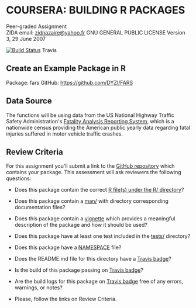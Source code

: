 # COURSERA: BUILDING R PACKAGES
Peer-graded Assignment   
ZIDA
email: zidnazaire@yahoo.fr 
GNU GENERAL PUBLIC LICENSE Version 3, 29 June 2007   

[![Build Status](https://travis-ci.com/DYZI/FARS.svg?branch=master)](https://travis-ci.com/DYZI/FARS)
Travis

## Create an Example Package in R 

Package: fars
GitHub:  https://github.com/DYZI/FARS

## Data Source

The functions will be using data from the US National Highway Traffic Safety 
Administration's [Fatality Analysis Reporting 
System](https://www.nhtsa.gov/research-data/fatality-analysis-reporting-system-fars),
which is a nationwide census providing the American public yearly data regarding
fatal injuries suffered in motor vehicle traffic crashes.

## Review Criteria

For this assignment you'll submit a link to the [GitHub repository](https://github.com/DYZI/FARS) which contains
your package. This assessment will ask reviewers the following questions:

* Does this package contain the correct [R file(s) under the R/ directory](https://github.com/DYZI/FARS/tree/master/R)?   
* Does this package contain a 
[man/](https://github.com/DYZI/FARS/tree/master/man) with directory
corresponding documentation files?
* Does this package contain a 
[vignette](https://github.com/DYZI/FARS/blob/master/vignettes/fars.Rmd) 
which provides a meaningful description of the package and how it should be 
used?
* Does this package have at least one test included in the [tests/](https://github.com/DYZI/FARS/tree/master/tests/testthat) directory?
* Does this package have a [NAMESPACE](https://github.com/DYZI/FARS/blob/master/NAMESPACE) file?
* Does the README.md file for this directory have a [Travis badge](https://travis-ci.com/DYZI/FARS)?
* Is the build of this package passing on [Travis badge](https://travis-ci.com/DYZI/FARS)?
* Are the build logs for this package on [Travis badge](https://travis-ci.com/DYZI/FARS) free of any errors, warnings, or notes?

* Please, follow the links on Review Criteria.
